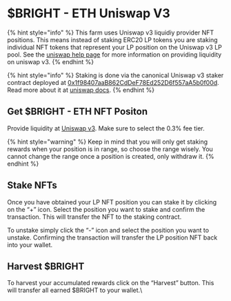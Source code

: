 # $BRIGHT - ETH Uniswap V3

{% hint style="info" %}
This farm uses Uniswap v3 liquidiy provider NFT positions. This means instead of staking ERC20 LP tokens you are staking individual NFT tokens that represent your LP position on the Uniswap v3 LP pool. See the [uniswap help page](https://help.uniswap.org/en/articles/5391541-provide-liquidity-on-uniswap-v3) for more information on providing liquidity on uniswap v3.
{% endhint %}

{% hint style="info" %}
Staking is done via the canonical Uniswap v3 staker contract deployed at [0x1f98407aaB862CdDeF78Ed252D6f557aA5b0f00d](https://etherscan.io/address/0x1f98407aaB862CdDeF78Ed252D6f557aA5b0f00d). Read more about it at [uniswap docs](https://docs.uniswap.org/protocol/guides/liquidity-mining/liquidity-mining-overview).
{% endhint %}

## Get $BRIGHT - ETH NFT Positon

Provide liquidity at [Uniswap v3](https://app.uniswap.org/#/add/ETH/0x5dD57Da40e6866C9FcC34F4b6DDC89F1BA740DfE/3000). Make sure to select the 0.3% fee tier.&#x20;

{% hint style="warning" %}
Keep in mind that you will only get staking rewards when your position is in range, so choose the range wisely. You cannot change the range once a position is created, only withdraw it.
{% endhint %}

## Stake NFTs

Once you have obtained your LP NFT position you can stake it by clicking on the “+” icon. Select the position you want to stake and confirm the transaction. This will transfer the NFT to the staking contract.

To unstake simply click the “-” icon and select the position you want to unstake. Confirming the transaction will transfer the LP position NFT back into your wallet.

## Harvest $BRIGHT

To harvest your accumulated rewards click on the “Harvest” button. This will transfer all earned $BRIGHT to your wallet.\
